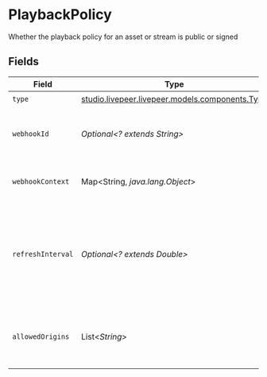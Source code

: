 # PlaybackPolicy

Whether the playback policy for an asset or stream is public or signed


## Fields

| Field                                                                                           | Type                                                                                            | Required                                                                                        | Description                                                                                     | Example                                                                                         |
| ----------------------------------------------------------------------------------------------- | ----------------------------------------------------------------------------------------------- | ----------------------------------------------------------------------------------------------- | ----------------------------------------------------------------------------------------------- | ----------------------------------------------------------------------------------------------- |
| `type`                                                                                          | [studio.livepeer.livepeer.models.components.Type](../../models/components/Type.md)              | :heavy_check_mark:                                                                              | N/A                                                                                             | webhook                                                                                         |
| `webhookId`                                                                                     | *Optional<? extends String>*                                                                    | :heavy_minus_sign:                                                                              | ID of the webhook to use for playback policy                                                    | 1bde4o2i6xycudoy                                                                                |
| `webhookContext`                                                                                | Map<String, *java.lang.Object*>                                                                 | :heavy_minus_sign:                                                                              | User-defined webhook context                                                                    | {<br/>"streamerId": "my-custom-id"<br/>}                                                        |
| `refreshInterval`                                                                               | *Optional<? extends Double>*                                                                    | :heavy_minus_sign:                                                                              | Interval (in seconds) at which the playback policy should be<br/>refreshed (default 600 seconds)<br/> | 600                                                                                             |
| `allowedOrigins`                                                                                | List<*String*>                                                                                  | :heavy_minus_sign:                                                                              | List of allowed origins for CORS playback (<scheme>://<hostname>:<port>, <scheme>://<hostname>) |                                                                                                 |